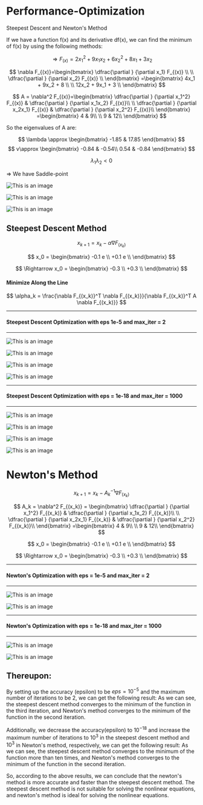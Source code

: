 # Performance-Optimization
Steepest Descent and Newton's Method

If we have a function f(x) and its derivative df(x), we can find the minimum of f(x) by using the following methods:

$$
\Rightarrow F_{(x)} = 2x_1^2 + 9x_1x_2 + 6x_2^2 + 8x_1 + 3x_2
$$

$$
\nabla F_{(x)}=\begin{bmatrix} 
	\dfrac{\partial } {\partial x_1}  F_{(x)} \\
	\\
	\dfrac{\partial } {\partial x_2}  F_{(x)} \\
	\end{bmatrix}
	=\begin{bmatrix} 
	4x_1 + 9x_2 + 8 \\
	\\
	12x_2 + 9x_1 + 3 \\
	\end{bmatrix}
$$

$$
A = \nabla^2 F_{(x)}=\begin{bmatrix} 
	\dfrac{\partial } {\partial x_1^2} F_{(x)} & \dfrac{\partial } {\partial x_1x_2} F_{(x)}\\ 
	\\
	\dfrac{\partial } {\partial x_2x_1} F_{(x)} & \dfrac{\partial } {\partial x_2^2} F_{(x)}\\
	\end{bmatrix}
	=\begin{bmatrix} 
	4 & 9\\ 
	\\
	9 & 12\\
	\end{bmatrix}
$$

So the eigenvalues of A are:

$$
\lambda \approx \begin{bmatrix} 
    -1.85 & 17.85
    \end{bmatrix}
$$
$$
v\approx \begin{bmatrix} 
    -0.84 & -0.54\\
    0.54 & -0.84
    \end{bmatrix}
$$

$$
\lambda_1\lambda_2 <0
$$


$\Rightarrow$ We have Saddle-point


![This is an image](img/FunctionContour.png)

![This is an image](img/funcSurface.png)

![This is an image](img/funcSurface2.png)


## Steepest Descent Method

$$
{x_{k+1}} = x_k - \alpha \nabla F_{(x_k)}
$$

$$
x_0 = \begin{bmatrix} 
    -0.1 e \\
    +0.1 e \\
    \end{bmatrix}
$$

$$
\Rightarrow x_0 = \begin{bmatrix} 
    -0.3 \\
    +0.3 \\
    \end{bmatrix}
$$

#### Minimize Along the Line
$$
\alpha_k = \frac{\nabla F_{(x_k)}^T \nabla F_{(x_k)}}{\nabla F_{(x_k)}^T A \nabla F_{(x_k)}}
$$

---
#### Steepest Descent Optimization with eps 1e-5 and max_iter = 2
---

![This is an image](img/SP_2.png)

![This is an image](img/SP_2_p.png)

![This is an image](img/SP_2_alpha.png)

![This is an image](img/SP_2_X1X2.png)

---
#### Steepest Descent Optimization with eps = 1e-18 and max_iter = 1000
---
![This is an image](img/SP_1000.png)

![This is an image](img/SP_1000_p.png)

![This is an image](img/SP1000_X1x2.png)

![This is an image](img/SP_1000_alpha.png)

# Newton's Method

$$
x_{k+1} = x_k - A_k^{-1} \nabla F_{(x_k)}
$$

$$
A_k = \nabla^2 F_{(x_k)} = \begin{bmatrix} 
    \dfrac{\partial } {\partial x_1^2} F_{(x_k)} & \dfrac{\partial } {\partial x_1x_2} F_{(x_k)}\\ 
    \\
    \dfrac{\partial } {\partial x_2x_1} F_{(x_k)} & \dfrac{\partial } {\partial x_2^2} F_{(x_k)}\\
    \end{bmatrix}
    =\begin{bmatrix}
    4 & 9\\
    \\
    9 & 12\\
    \end{bmatrix}
$$


$$
x_0 = \begin{bmatrix} 
    -0.1 e \\
    +0.1 e \\
    \end{bmatrix}
$$

$$
\Rightarrow x_0 = \begin{bmatrix} 
    -0.3 \\
    +0.3 \\
    \end{bmatrix}
$$

---
#### Newton's Optimization with eps = 1e-5 and max_iter = 2
---

![This is an image](img/N_2.png)

![This is an image](img/N_2_X1X2.png)

---
#### Newton's Optimization with eps = 1e-18 and max_iter = 1000
---
![This is an image](img/N_1000.png)

![This is an image](img/N_1000_X1X2.png)

## Thereupon:
By setting up the accuracy (epsilon) to be $eps=10^{-5}$ and the maximum number of iterations to be $2$, we can get the following result:
As we can see, the steepest descent method converges to the minimum of the function in the third iteration, and Newton's method converges to the minimum of the function in the second iteration.

Additionally, we decrease the accuracy(epsilon) to $10^{-18}$ and increase the maximum number of iterations to $10^{3}$ in the steepest descent method and $10^{3}$ in Newton's method, respectively, we can get the following result:
As we can see, the steepest descent method converges to the minimum of the function more than ten times, and Newton's method converges to the minimum of the function in the second iteration.

So, according to the above results, we can conclude that the newton's method is more accurate and faster than the steepest descent method.
The steepest descent method is not suitable for solving the nonlinear equations, and newton's method is ideal for solving the nonlinear equations.
